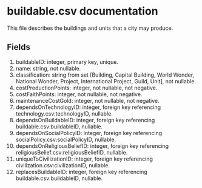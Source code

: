 # buildable.csv documentation

This file describes the buildings and units that a city may produce.

## Fields
1. buildableID: integer, primary key, unique.
1. name: string, not nullable.
1. classification: string from set [Building, Capital Building, World Wonder, National Wonder, Project, International Project, Guild, Unit], not nullable.
1. costProductionPoints: integer, not nullable, not negative.
1. costFaithPoints: integer, not nullable, not negative.
1. maintenanceCostGold: integer, not nullable, not negative.
1. dependsOnTechnologyID: integer, foreign key referencing technology.csv:technologyID, nullable.
1. dependsOnBuildableID: integer, foreign key referencing buildable.csv:buildableID, nullable.
1. dependsOnSocialPolicyID: integer, foreign key referencing socialPolicy.csv:socialPolicyID, nullable.
1. dependsOnReligiousBeliefID: integer, foreign key referencing religiousBelief.csv:religiousBeliefID, nullable.
1. uniqueToCivilizationID: integer, foreign key referencing civilization.csv:civilizationID, nullable.
1. replacesBuildableID: integer, foreign key referencing buildable.csv:buildableID, nullable.